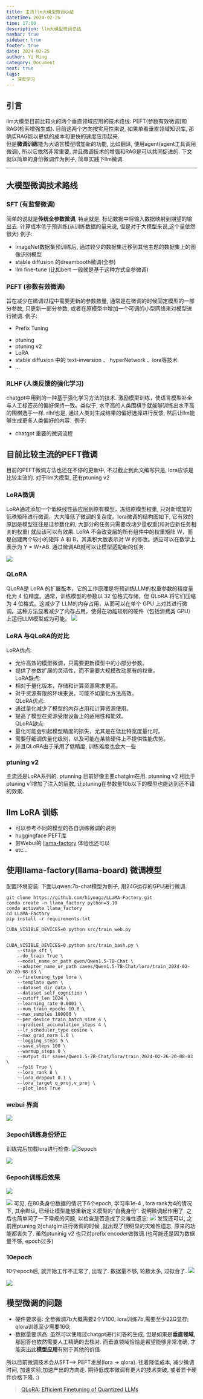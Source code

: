 ```yaml
---
title: 主流llm大模型微调小结
datetime: 2024-02-25
time: 17:00
description: llm大模型微调总结
navbar: true
sidebar: true
footer: true
date: 2024-02-25
author: Yi Ming
category: Document
next: true
tags:
  - 深度学习
---
```


## 引言
llm大模型目前比较火的两个垂直领域应用的技术路线: PEFT(参数有效微调)和RAG(检索增强生成). 目前这两个方向按实用性来说, 如果单看垂直领域知识库, 那确实RAG能以更低的成本和更快的速度应用起来.   
但是**微调训练**能为大语言模型增加新的功能, 比如翻译, 使用agent(agent工具调用微调), 所以它依然非常重要, 并且微调技术的增强和RAG是可以共同促进的.
下文就以简单的身份微调作为例子, 简单实践下llm微调.

---

## 大模型微调技术路线

### SFT (有监督微调)  
简单的说就是**传统全参数微调**, 特点就是, 标记数据中将输入数据映射到期望的输出去. 
计算成本低于预训练(从训练数据的量来说, 但是对于大模型来说,这个量依然很大)
例子:
+ ImageNet数据集预训练后, 通过较少的数据集迁移到其他主题的数据集上的图像识别模型
+ stable diffusion 的dreambooth微调(全参)
+ llm fine-tune (比如bert 一般就是基于这种方式全参微调)
  
### PEFT (参数有效微调)  
旨在减少在微调过程中需要更新的参数数量, 通常是在微调的时候固定模型的一部分参数, 只更新一部分参数, 或者在原模型中增加一个可调的小型网络来对模型进行微调.
例子:
+ Prefix Tuning
- ptuning
- ptuning v2
- LoRA
- stable diffusion 中的 text-inversion 、 hyperNetwork 、lora等技术
- ...
  
### RLHF (人类反馈的强化学习)  
chatgpt中用到的一种基于强化学习方法的技术. 
激励模型训练，使语言模型补全与人工标签员的偏好保持一致。类似于, 水平高的人类围棋手就能够训练出水平高的围棋选手一样. rlhf也是, 通过人类对生成结果的偏好选择进行反馈, 然后让llm能够生成更多人类偏好的内容.
 例子:
- chatgpt 重要的微调流程


## 目前比较主流的PEFT微调
目前的PEFT微调方法也还在不停的更新中, 不过截止到此文编写只是, lora应该是比较主流的. 对于llm大模型, 还有ptuning v2 

### LoRA微调  
LoRA通过添加一个低秩线性适应层到原有模型，冻结原模型权重, 只对新增加的低秩矩阵进行微调，大大降低了微调的复杂度。lora微调的结构图如下, 它有效的原因是模型往往是过参数化的, 大部分的任务只需要改动少量权重(和对应新任务相关的权重) 就应该可以有效果. LoRA 不会改变层的所有组件中的权重矩阵 W，而是创建两个较小的矩阵 A 和 B，其乘积大致表示对 W 的修改。适应可以在数学上表示为 Y = W+AB. 通过微调AB就可以让模型适配新的任务.

![](pic/lora微调注入结构.png)

### QLoRA
QLoRA是 LoRA 的扩展版本，它的工作原理是将预训练LLM的权重参数的精度量化为 4 位精度。通常，训练模型的参数以 32 位格式存储，但 QLoRA 将它们压缩为 4 位格式。这减少了 LLM的内存占用，从而可以在单个 GPU 上对其进行微调。这种方法显著减少了内存占用，使得在功能较弱的硬件（包括消费类 GPU）上运行LLM模型成为可能。
![](pic/对比lora-qlora.png)

### LoRA 与QLoRA的对比
LoRA优点:  
- 允许高效的模型微调，只需要更新模型中的小部分参数。  
- 提供了参数扩展的灵活性，而不需要大规模改动原有的权重。  
LoRA缺点:  
- 相对于量化版本，存储和计算资源需求更高。  
- 对于资源有限的环境来说，可能不如量化方法高效。  
QLoRA优点:  
- 通过量化减少了模型的内存占用和计算资源使用。  
- 提高了模型在资源受限设备上的适用性和能效。  
QLoRA缺点:  
- 量化可能会引起模型精度的损失，尤其是在低比特宽度量化时。  
- 需要仔细调优量化级别，以及可能在某些硬件上不提供性能优势。
- 并且QLoRA由于采用了低精度, 训练难度也会大一些


### ptuning v2 
主流还是LoRA系列的. ptunning 目前好像主要chatglm在用. ptunning v2 相比于ptuning v1增加了注入的层数, 让ptuning在参数量10b以下的模型也能达到还不错的效果.

## llm LoRA 训练
+ 可以参考不同的模型的各自训练微调的说明
+ huggingface PEFT库
+ 带Webui的 [llama-factory](https://github.com/hiyouga/LLaMA-Factory) 体验也还可以
+ etc...

## 使用llama-factory(llama-board) 微调模型

配置环境安装:
下面以qwen:7b-chat模型为例子, 用24G运存的GPU进行微调.
```shell
git clone https://github.com/hiyouga/LLaMA-Factory.git
conda create -n llama_factory python=3.10
conda activate llama_factory
cd LLaMA-Factory
pip install -r requirements.txt

CUDA_VISIBLE_DEVICES=0 python src/train_web.py


CUDA_VISIBLE_DEVICES=0 python src/train_bash.py \
    --stage sft \
    --do_train True \
    --model_name_or_path qwen/Qwen1.5-7B-Chat \
    --adapter_name_or_path saves/Qwen1.5-7B-Chat/lora/train_2024-02-26-20-08-03 \
    --finetuning_type lora \
    --template qwen \
    --dataset_dir data \
    --dataset self_cognition \
    --cutoff_len 1024 \
    --learning_rate 0.0001 \
    --num_train_epochs 10.0 \
    --max_samples 100000 \
    --per_device_train_batch_size 4 \
    --gradient_accumulation_steps 4 \
    --lr_scheduler_type cosine \
    --max_grad_norm 1.0 \
    --logging_steps 5 \
    --save_steps 100 \
    --warmup_steps 0 \
    --output_dir saves/Qwen1.5-7B-Chat/lora/train_2024-02-26-20-08-03 \
    --fp16 True \
    --lora_rank 8 \
    --lora_dropout 0.1 \
    --lora_target q_proj,v_proj \
    --plot_loss True
```

### webui 界面
![](pic/latest-llm-model-fine-tune-webui.png)

### 3epoch训练身份矫正
训练完后加载lora进行检查:
![3epoch](pic/3epoch.png)

![](pic/latest-llm-model-fine-tune-3epoch.png)

### 6epoch训练后效果
![](pic/latest-llm-model-fine-tune-6epoch.png)

![](pic/latest-llm-model-fine-tune-6epoch-chat.png)
可见, 在80条身份数据的情况下6个epoch, 学习率1e-4 , lora rank为4的情况下,  其余默认, 已经让模型能够重新定义模型的“自我身份”. 说明微调起作用了. 之后也简单问了一下常规的问题, 以检查是否造成了灾难性遗忘:
![](pic/latest-llm-model-fine-tune-6epoch-try.png)
发现还可以, 之前用ptuning 对chatglm进行微调的时候 ,就出现了很明显的灾难性遗忘, 原来的功能都丧失了. 虽然ptuninig v2 也只对prefix encoder做微调.(也可能还是因为数据量不够, epoch过多)

### 10epoch 
10个epoch后, 就开始工作不正常了, 出现了. 数据量不够, 轮数太多, 过拟合了.
![](pic/latest-llm-model-fine-tune-10epoch.png)

![](pic/iShot_2024-02-26_20.17.33.png)

## 模型微调的问题

+ 硬件要求高: 全参微调7b大概需要2个V100; lora训练7b,需要至少22G显存; qlora训练至少需要16G; 
+ 数据量要求高: 虽然可以使用过chatgpt进行问答的生成, 但是如果是**垂直领域**, 那回答也依然需要人工精确的去核对. 而垂直领域恰恰是希望能够非常准确, 才能突出此**模型应用**有别于其他的价值.

所以目前微调技术会从SFT--> PEFT发展(lora -> qlora). 往着降低成本, 减少微调时间, 加速实验,加速产出的方向走. 期待低成本微调有更大的技术突破, 或者显卡硬件价格下降. :) 

>[QLoRA: Efficient Finetuning of Quantized LLMs](https://www.google.com/url?sa=t&rct=j&q=&esrc=s&source=web&cd=&cad=rja&uact=8&ved=2ahUKEwjG6PXh4MaEAxUhlK8BHSTHDkUQFnoECAYQAQ&url=https%3A%2F%2Farxiv.org%2Fabs%2F2305.14314&usg=AOvVaw0DPZGS_zRJAyr-clb7RXRc&opi=89978449)
